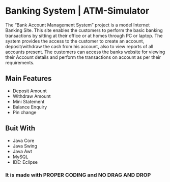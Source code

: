 # Banking System | ATM-Simulator
The “Bank Account Management System” project is a model Internet Banking Site. This site enables the customers to perform the basic banking transactions by sitting at their office or at homes through PC or laptop. The system provides the access to the customer to create an account, deposit/withdraw the cash from his account, also to view reports of all accounts present. The customers can access the banks website for viewing their Account details and perform the transactions on account as per their requirements. 

## Main Features
- Deposit Amount
- Withdraw Amount
- Mini Statement
- Balance Enquiry
- Pin change
## Buit With
- Java Core
- Java Swing
- Java Awt
- MySQL
- IDE: Eclipse
### It is made with PROPER CODING and NO DRAG AND DROP


